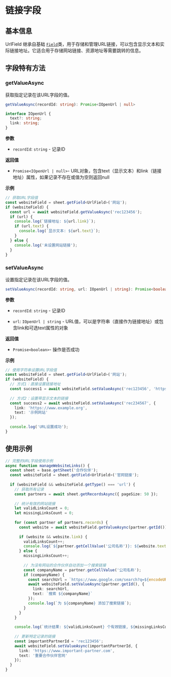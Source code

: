 # 链接字段

## 基本信息

UrlField 继承自基础 [`Field`](./Field模块.md)类，用于存储和管理URL链接，可以包含显示文本和实际链接地址。它适合用于存储网站链接、资源地址等需要跳转的信息。

## 字段特有方法

### getValueAsync

获取指定记录在该URL字段的值。

```typescript
getValueAsync(recordId: string): Promise<IOpenUrl | null>

interface IOpenUrl {
  text?: string;
  link: string;
}

```

**参数**

*   `recordId`: `string` - 记录ID
    

**返回值**

*   `Promise<IOpenUrl | null>`\- URL对象，包含text（显示文本）和link（链接地址）属性，如果记录不存在或值为空则返回null
    

**示例**

```typescript
// 获取URL字段值
const websiteField = sheet.getField<UrlField>('网站');
if (websiteField) {
  const url = await websiteField.getValueAsync('rec123456');
  if (url) {
    console.log(`链接地址: ${url.link}`);
    if (url.text) {
      console.log(`显示文本: ${url.text}`);
    }
  } else {
    console.log('未设置网站链接');
  }
}

```

### setValueAsync

设置指定记录在该URL字段的值。

```typescript
setValueAsync(recordId: string, url: IOpenUrl | string): Promise<boolean>
```

**参数**

*   `recordId`: `string` - 记录ID
    
*   `url`: `IOpenUrl | string` - URL值，可以是字符串（直接作为链接地址）或包含link和可选text属性的对象
    

**返回值**

*   `Promise<boolean>`\- 操作是否成功
    

**示例**

```typescript
// 使用字符串设置URL字段值
const websiteField = sheet.getField<UrlField>('网站');
if (websiteField) {
  // 方式1：直接设置链接地址
  const success1 = await websiteField.setValueAsync('rec123456', 'https://www.example.com');
  
  // 方式2：设置带显示文本的链接
  const success2 = await websiteField.setValueAsync('rec234567', {
    link: 'https://www.example.org',
    text: '示例网站'
  });
  
  console.log('URL设置成功');
}

```

## 使用示例

```typescript
// 完整的URL字段使用示例
async function manageWebsiteLinks() {
  const sheet = base.getSheet('合作伙伴');
  const websiteField = sheet.getField<UrlField>('官网链接');
  
  if (websiteField && websiteField.getType() === 'url') {
    // 获取所有记录
    const partners = await sheet.getRecordsAsync({ pageSize: 50 });
    
    // 统计有效的网站链接
    let validLinksCount = 0;
    let missingLinksCount = 0;
    
    for (const partner of partners.records) {
      const website = await websiteField.getValueAsync(partner.getId());
      
      if (website && website.link) {
        validLinksCount++;
        console.log(`${partner.getCellValue('公司名称')}: ${website.text || website.link}`);
      } else {
        missingLinksCount++;
        
        // 为没有网站的合作伙伴自动添加一个搜索链接
        const companyName = partner.getCellValue('公司名称');
        if (companyName) {
          const searchUrl = `https://www.google.com/search?q=${encodeURIComponent(companyName)}`;
          await websiteField.setValueAsync(partner.getId(), {
            link: searchUrl,
            text: `搜索 ${companyName}`
          });
          console.log(`为 ${companyName} 添加了搜索链接`);
        }
      }
    }
    
    console.log(`统计结果: ${validLinksCount} 个有效链接, ${missingLinksCount} 个缺失链接`);
    
    // 更新特定记录的链接
    const importantPartnerId = 'rec123456';
    await websiteField.setValueAsync(importantPartnerId, {
      link: 'https://www.important-partner.com',
      text: '重要合作伙伴官网'
    });
  }
}

```